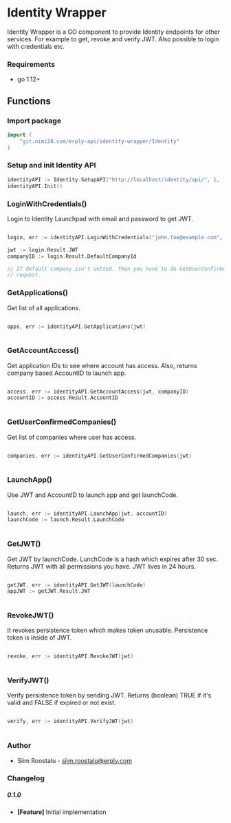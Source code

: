 # Identity Wrapper
Identity Wrapper is a GO component to provide Identity endpoints for other services.
For example to get, revoke and verify JWT. Also possible to login with credentials etc.

### Requirements
* go 1.12+

## Functions

### Import package

```Go
import (
	"git.nimi24.com/erply-api/identity-wrapper/Identity"
)
```

### Setup and init Identity API
```Go
identityAPI := Identity.SetupAPI("http://localhost/identity/api/", 1, 1, 1)
identityAPI.Init()
```

### LoginWithCredentials()
Login to Identity Launchpad with email and password to get JWT. 

```Go

login, err := identityAPI.LoginWithCredentials("john.toe@example.com", "Test12345")

jwt := login.Result.JWT
companyID := login.Result.DefaultCompanyId

// If default company isn't setted. Then you have to do GetUserConfirmedCompanies() 
// request.

```

### GetApplications()
Get list of all applications.
```Go

apps, err := identityAPI.GetApplications(jwt)
	
```

### GetAccountAccess()
Get application IDs to see where account has access. Also, returns company based 
AccountID to launch app.
```Go

access, err := identityAPI.GetAccountAccess(jwt, companyID)
accountID := access.Result.AccountID
	
```

### GetUserConfirmedCompanies()
Get list of companies where user has access.
```Go

companies, err := identityAPI.GetUserConfirmedCompanies(jwt)
	
```

### LaunchApp()
Use JWT and AccountID to launch app and get launchCode.
```Go

launch, err := identityAPI.LaunchApp(jwt, accountID)
launchCode := launch.Result.LaunchCode
	
```

### GetJWT()
Get JWT by launchCode. LunchCode is a hash which expires after 30 sec.
Returns JWT with all permissions you have. JWT lives in 24 hours.
```Go

getJWT, err := identityAPI.GetJWT(launchCode)
appJWT := getJWT.Result.JWT
	
```

### RevokeJWT()
It revokes persistence token which makes token unusable. Persistence token is 
inside of JWT.
```Go

revoke, err := identityAPI.RevokeJWT(jwt)
	
```

### VerifyJWT()
Verify persistence token by sending JWT. Returns (boolean) TRUE if it's valid and 
FALSE if expired or not exist.
```Go

verify, err := identityAPI.VerifyJWT(jwt)
	
```
    
### Author
* Siim Roostalu - siim.roostalu@erply.com

### Changelog

##### 0.1.0
* __[Feature]__ Initial implementation